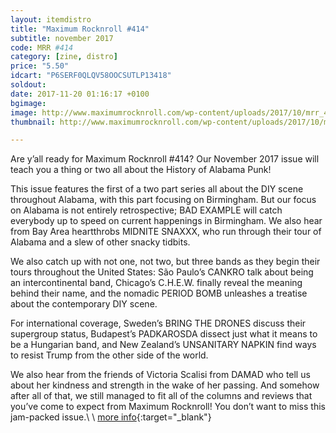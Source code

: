 ```yaml
---
layout: itemdistro
title: "Maximum Rocknroll #414"
subtitle: november 2017
code: MRR #414
category: [zine, distro]
price: "5.50"
idcart: "P6SERF0QLQV58OOCSUTLP13418"
soldout:
date: 2017-11-20 01:16:17 +0100
bgimage:
image: http://www.maximumrocknroll.com/wp-content/uploads/2017/10/mrr_414_cvr.jpg
thumbnail: http://www.maximumrocknroll.com/wp-content/uploads/2017/10/mrr_414_cvr.jpg

---
```


Are y’all ready for Maximum Rocknroll #414? Our November 2017 issue will teach you a thing or two all about the History of Alabama Punk!

This issue features the first of a two part series all about the DIY scene throughout Alabama, with this part focusing on Birmingham. But our focus on Alabama is not entirely retrospective; BAD EXAMPLE will catch everybody up to speed on current happenings in Birmingham. We also hear from Bay Area heartthrobs MIDNITE SNAXXX, who run through their tour of Alabama and a slew of other snacky tidbits.

We also catch up with not one, not two, but three bands as they begin their tours throughout the United States: São Paulo’s CANKRO talk about being an intercontinental band, Chicago’s C.H.E.W. finally reveal the meaning behind their name, and the nomadic PERIOD BOMB unleashes a treatise about the contemporary DIY scene.

For international coverage, Sweden’s BRING THE DRONES discuss their supergroup status, Budapest’s PADKAROSDA dissect just what it means to be a Hungarian band, and New Zealand’s UNSANITARY NAPKIN find ways to resist Trump from the other side of the world.

We also hear from the friends of Victoria Scalisi from DAMAD who tell us about her kindness and strength in the wake of her passing. And somehow after all of that, we still managed to fit all of the columns and reviews that you’ve come to expect from Maximum Rocknroll! You don’t want to miss this jam-packed issue.\\
\\
[more info](http://www.maximumrocknroll.com){:target="_blank"}